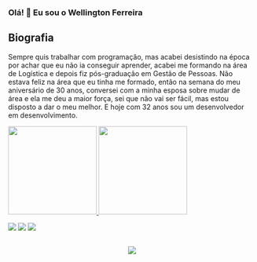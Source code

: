 ### Olá! 👋 Eu sou o Wellington Ferreira

## Biografia

Sempre quis trabalhar com programação, mas acabei desistindo na época por achar que eu não ia conseguir aprender, acabei me formando na área de Logística e depois fiz pós-graduação em Gestão de Pessoas. Não estava feliz na área que eu tinha me formado, então na semana do meu aniversário de 30 anos, conversei com a minha esposa sobre mudar de área e ela me deu a maior força, sei que não vai ser fácil, mas estou disposto a dar o meu melhor. E hoje com 32 anos sou um desenvolvedor em desenvolvimento.

<a href="https://github.com/Wellingt0ndev">
  <img height="180em" src="https://github-readme-stats.vercel.app/api?username=Wellingt0ndev&show_icons=true&theme=dark&include_all_commits=true&count_private=true"/>
  <img height="180em" src="https://github-readme-stats.vercel.app/api/top-langs/?username=Wellingt0ndev&layout=compact&langs_count=7&theme=dark"/>
</div>

 <a href="https://www.instagram.com/wellington_006/" target="_blank"><img src="https://img.shields.io/badge/-Instagram-%23E4405F?style=for-the-badge&logo=instagram&logoColor=white" target="_blank"></a>
 	 <a href = "mailto:wellingtonfs50@gmail.com"><img src="https://img.shields.io/badge/-Gmail-%23333?style=for-the-badge&logo=gmail&logoColor=white" target="_blank"></a>
  <a href="https://www.linkedin.com/in/wellington-ferreira-da-silva/" target="_blank"><img src="https://img.shields.io/badge/-LinkedIn-%230077B5?style=for-the-badge&logo=linkedin&logoColor=white" target="_blank"></a> 

##

<p align="center">
  <a href="https://skillicons.dev">
    <img src="https://skillicons.dev/icons?i=java,cs,js,python,nodejs,dotnet,html,css,mysql,git,github" />
  </a>
</p>


 
  

